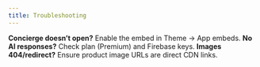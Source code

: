 ```yaml
---
title: Troubleshooting
---
```

**Concierge doesn’t open?** Enable the embed in Theme → App embeds.
**No AI responses?** Check plan (Premium) and Firebase keys.
**Images 404/redirect?** Ensure product image URLs are direct CDN links.

